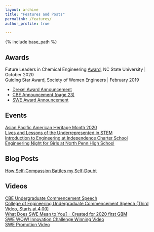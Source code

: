 ```yaml
---
layout: archive
title: "Features and Posts"
permalink: /features/
author_profile: true

---
```


{% include base_path %}

## Awards
Future Leaders in Chemical Engineering [Award](https://www.cbe.ncsu.edu/research/future-leaders-in-chemical-engineering/meet-the-awardees/), NC State University | October 2020 <br/>
Guiding Star Award, Society of Women Engineers | February 2019
* [Drexel Award Announcement](https://drexel.edu/engineering/news-events/news/archive/2019/January/loh-swe/)
* [CBE Announcement (page 23)](https://issuu.com/drexelengineering/docs/02278-19-drexel.coe.2019.cbe.annual.deans.report-v)
* [SWE Award Announcement](https://alltogether.swe.org/2018/07/swe-announces-we-local-awards-for-fy19/)


## Events
[Asian Pacific American Heritage Month 2020](https://alltogether.swe.org/2020/05/asian-pacific-american-heritage-month-highlighting-asian-american-engineers-pt-2/)<br/>
[Lives and Lessons of the Underrepresented in STEM](https://drexel.edu/engineering/news-events/news/archive/2018/November/swe-forum-addresses-challenges-of-underrepresented/)<br/>
[Introduction to Engineering at Independence Charter School](https://www.thetriangle.org/news/society-woman-engineers-promotes-stem-education/)<br/>
[Engineering Night for Girls at North Penn High School](https://www.pressreader.com/usa/the-reporter-lansdale-pa/20170210/281483571128287)<br/>

## Blog Posts
[How Self-Compassion Battles my Self-Doubt](https://swedrexelwellness.health.blog/2020/01/05/how-self-compassion-battles-my-self-doubt/)<br/>

## Videos
[CBE Undergraduate Commencement Speech](https://youtu.be/lL7TVMViHL8?t=800)<br/>
[College of Engineering Undergraduate Commencement Speech (Third Video, Starts at 4:00)](https://www.coe.drexel.edu/commencement/)<br/>
[What Does SWE Mean to You? - Created for 2020 first GBM](https://www.youtube.com/watch?v=QuKjWY_E-aU)<br/>
[SWE WOW! Innovation Challenge Winning Video](https://www.youtube.com/watch?v=DK7Y79tMSaY)<br/>
[SWE Promotion Video](https://vimeo.com/188704663/7d181c9027?fbclid=IwAR2I2wN4UnLOom5PSHXNCaDmQnkkM7dh2C_wN2mjDszmlNMRgyVdbOPTknM)<br/>
